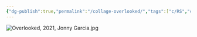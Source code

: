 ```yaml
---
{"dg-publish":true,"permalink":"/collage-overlooked/","tags":["c/RS","c/bw","c/face","c/woman","c/2021","c/abstract"],"created":"2024-01-16T23:45:21.546-05:00","updated":"2024-01-16T23:47:16.275-05:00"}
---
```



![Overlooked, 2021, Jonny Garcia.jpg](/img/user/MEDIA/Overlooked,%202021,%20Jonny%20Garcia.jpg)
